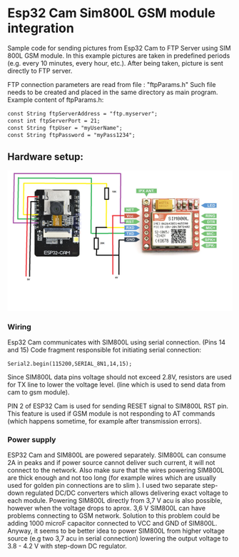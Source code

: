 # Esp32 Cam Sim800L GSM module integration
Sample code for sending pictures from Esp32 Cam to FTP Server using SIM 800L GSM module. 
In this example pictures are taken in predefined periods (e.g. every 10 minutes, every hour, etc.).
After being taken, picture is sent directly to FTP server. 

FTP connection parameters are read from file : "ftpParams.h"
Such file needs to be created and placed in the same directory as main program.
Example content of ftpParams.h:

```
const String ftpServerAddress = "ftp.myserver";  
const int ftpServerPort = 21;  
const String ftpUser = "myUserName";  
const String ftpPassword = "myPass1234";  
```


## Hardware setup:

![esp32cam-sim800l](esp32cam-sim800l.png)

### Wiring

Esp32 Cam communicates with SIM800L using serial connection.  (Pins 14 and 15)
Code fragment responsible fot initiating serial connection:
```
Serial2.begin(115200,SERIAL_8N1,14,15);
```
Since SIM800L data pins voltage should not exceed 2.8V, resistors are used for TX line to lower the voltage level.
(line which is used to send data from cam to gsm module).

PIN 2 of ESP32 Cam is used for sending RESET signal to SIM800L RST pin. 
This feature is used if GSM module is not responding to AT commands 
(which happens sometime, for example after transmission errors). 

### Power supply
ESP32 Cam and SIM800L are powered separately.
SIM800L can consume 2A in peaks and if power source cannot deliver such current, it will not connect to the network.
Also make sure that the wires powering SIM800L are thick enough and not too long
(for example wires which are usually used for golden pin connections are to slim ).
I used two separate step-down regulated DC/DC converters which allows delivering exact voltage to each module.
Powering SIM800L directly from 3,7 V acu is also possible, however when the voltage drops to aprox. 3,6 V
SIM800L can have problems connecting to GSM network. 
Solution to this problem could be adding 1000 microF capacitor connected to VCC and GND of SIM800L.
Anyway, it seems to be better idea to power SIM800L from higher voltage source (e.g two 3,7 acu in serial connection) 
lowering the output voltage to 3.8 - 4.2 V with step-down DC regulator.       